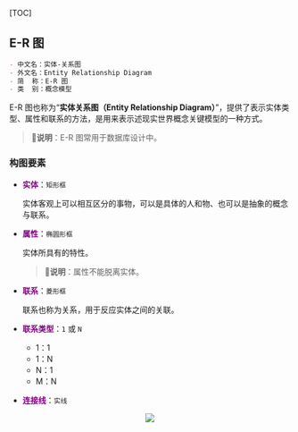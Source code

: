 <!-- title: 【今日份学习】何为 Token？ -->
<!-- date: 2021-10-29 18:13:21 -->
<!-- Table of Content -->

[TOC]

## E-R 图

```markdown
- 中文名：实体-关系图
- 外文名：Entity Relationship Diagram
- 简  称：E-R 图
- 类  别：概念模型
```

E-R 图也称为“**实体关系图（Entity Relationship Diagram）**”，提供了表示实体类型、属性和联系的方法，是用来表示述现实世界概念关键模型的一种方式。

> **💬说明**：E-R 图常用于数据库设计中。

### 构图要素

- <font color="purple">**实体**</font>：`矩形框`

  实体客观上可以相互区分的事物，可以是具体的人和物、也可以是抽象的概念与联系。

- <font color="purple">**属性**</font>：`椭圆形框`

  实体所具有的特性。

  > **💬说明**：属性不能脱离实体。

- <font color="purple">**联系**</font>：`菱形框`

  联系也称为关系，用于反应实体之间的关联。

- <font color="purple">**联系类型**</font>：`1` 或 `N`

  - 1：1
  - 1：N
  - N：1
  - M：N

- <font color="purple">**连接线**</font>：`实线`

<div align="center">
<img src="https://bkimg.cdn.bcebos.com/pic/c8ea15ce36d3d539860110e43a87e950352ab0dc" name="E-R 图"/>
</div>

